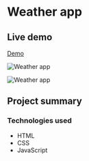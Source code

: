 # Weather app

## Live demo
[Demo](https://simple-weather-app-jscript.netlify.app/)

![Weather app](https://res.cloudinary.com/dgm9zfiuo/image/upload/v1698845578/Portfolio%20projects/view_1_caneli.png)

![Weather app](https://res.cloudinary.com/dgm9zfiuo/image/upload/v1698845603/Portfolio%20projects/view_2_rakq9f.png)

## Project summary

### Technologies used
* HTML
* CSS
* JavaScript
